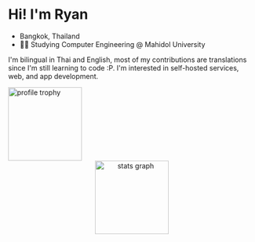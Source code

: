 # Hi! I'm Ryan
- Bangkok, Thailand
- 👨‍💻 Studying Computer Engineering @ Mahidol University

I'm bilingual in Thai and English, most of my contributions are translations since I'm still learning to code :P. I'm interested in self-hosted services, web, and app development.
<div>
<img src="https://github-profile-trophy.vercel.app/?username=practicalryan" height="150" alt="profile trophy"  />
</div>

<div align="center">
  <img src="https://github-readme-stats-sable-chi.vercel.app/api?username=PracticalRyan&hide_title=false&hide_rank=false&show_icons=true&include_all_commits=true&count_private=true&disable_animations=false&theme=dracula&locale=en&hide_border=false&order=1" height="150" alt="stats graph"  />
</div>
